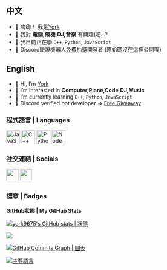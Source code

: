 ## 中文
- 👋 嗨嗨！ 我是[York](https://github.com/york9675)
- 👀 我對 **電腦,飛機,DJ,音樂** 有興趣(吧...?
- 🌱 我目前正在學 `C++`, `Python`, `JavaScript`
- 🤖 Discord驗證機器人[免費抽獎](https://www.fgbot.live)開發者 (原始碼沒在這裡公開喔)

## English
- 👋 Hi, I’m [York](https://github.com/york9675)
- 👀 I’m interested in **Computer,Plane,Code,DJ,Music**
- 🌱 I’m currently learning `C++`, `Python`, `JavaScript`
- 🤖 Discord verified bot developer => [Free Giveaway](https://www.fgbot.live)

### 程式語言 | Languages

<p align="left">
<a href="https://developer.mozilla.org/en-US/docs/Web/JavaScript" target="_blank" rel="noreferrer"><img src="https://raw.githubusercontent.com/danielcranney/readme-generator/main/public/icons/skills/javascript-colored.svg" width="36" height="36" alt="JavaScript" /></a>
<a href="https://docs.microsoft.com/en-us/cpp/?view=msvc-170" target="_blank" rel="noreferrer"><img src="https://raw.githubusercontent.com/danielcranney/readme-generator/main/public/icons/skills/cplusplus-colored.svg" width="36" height="36" alt="C++" /></a>
<a href="https://www.python.org/" target="_blank" rel="noreferrer"><img src="https://raw.githubusercontent.com/danielcranney/readme-generator/main/public/icons/skills/python-colored.svg" width="36" height="36" alt="Python" /></a>
<a href="https://nodejs.org/en/" target="_blank" rel="noreferrer"><img src="https://raw.githubusercontent.com/danielcranney/readme-generator/main/public/icons/skills/nodejs-colored.svg" width="36" height="36" alt="NodeJS" /></a>
</p>

### 社交連結 | Socials

<p align="left"> <a href="https://discord.com/users/571310191807692821" target="_blank" rel="noreferrer"><img src="https://raw.githubusercontent.com/danielcranney/readme-generator/main/public/icons/socials/discord.svg" width="32" height="32" /></a> <a href="https://www.github.com/york9675" target="_blank" rel="noreferrer"><img src="https://raw.githubusercontent.com/danielcranney/readme-generator/main/public/icons/socials/github.svg" width="32" height="32" /></a></p>

### 標章 | Badges

<b>GitHub狀態 | My GitHub Stats</b>

<a href="http://www.github.com/york9675"><img src="https://github-readme-stats.vercel.app/api?username=york9675&show_icons=true&hide=&count_private=true&title_color=0891b2&text_color=ffffff&icon_color=0891b2&bg_color=1c1917&hide_border=true&show_icons=true" alt="york9675's GitHub stats | 狀態" /></a>

<a href="http://www.github.com/york9675"><img src="https://github-readme-streak-stats.herokuapp.com/?user=york9675&stroke=ffffff&background=1c1917&ring=0891b2&fire=0891b2&currStreakNum=ffffff&currStreakLabel=0891b2&sideNums=ffffff&sideLabels=ffffff&dates=ffffff&hide_border=true" /></a>

<a href="http://www.github.com/york9675"><img src="https://github-readme-activity-graph.cyclic.app/graph?username=york9675&bg_color=1c1917&color=ffffff&line=0891b2&point=ffffff&area_color=1c1917&area=true&hide_border=true&custom_title=GitHub%20Commits%20Graph" alt="GitHub Commits Graph | 圖表" /></a>

<a href="https://github.com/york9675" align="left"><img src="https://github-readme-stats.vercel.app/api/top-langs/?username=york9675&langs_count=10&title_color=0891b2&text_color=ffffff&icon_color=0891b2&bg_color=1c1917&hide_border=true&locale=en&custom_title=Top%20%Languages" alt="主要語言" /></a>
